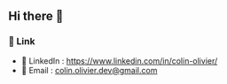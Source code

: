 ## Hi there 👋

### 🔗 Link

- 💼 LinkedIn : https://www.linkedin.com/in/colin-olivier/
- 📧 Email : colin.olivier.dev@gmail.com
